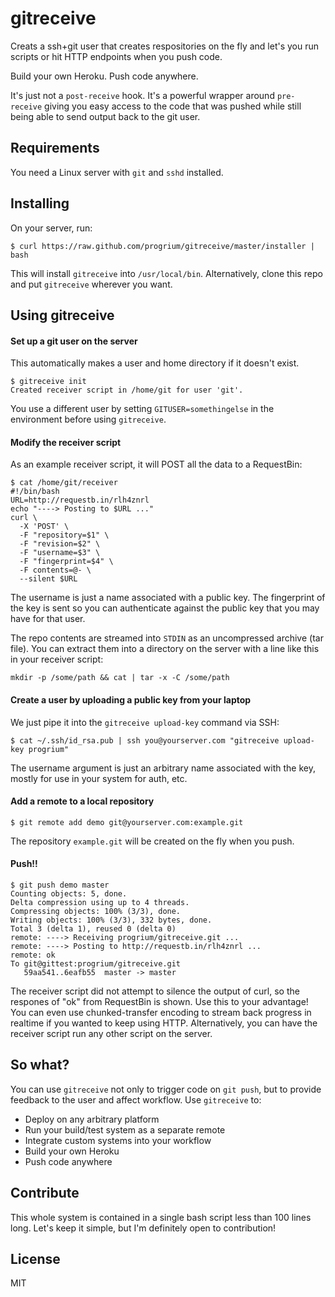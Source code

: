 gitreceive
==========

Creats a ssh+git user that creates respositories on the fly and let's you run scripts or hit HTTP endpoints when you push code. 

Build your own Heroku. Push code anywhere. 

It's just not a `post-receive` hook. It's a powerful wrapper around `pre-receive` giving you easy access to the code that was pushed while still being able to send output back to the git user.

## Requirements

You need a Linux server with `git` and `sshd` installed.

## Installing

On your server, run:

    $ curl https://raw.github.com/progrium/gitreceive/master/installer | bash

This will install `gitreceive` into `/usr/local/bin`. Alternatively,
clone this repo and put `gitreceive` wherever you want.

## Using gitreceive

#### Set up a git user on the server

This automatically makes a user and home directory if it doesn't exist. 

    $ gitreceive init
    Created receiver script in /home/git for user 'git'.

You use a different user by setting `GITUSER=somethingelse` in the
environment before using `gitreceive`.

#### Modify the receiver script

As an example receiver script, it will POST all the data to a RequestBin:

    $ cat /home/git/receiver
    #!/bin/bash
    URL=http://requestb.in/rlh4znrl
    echo "----> Posting to $URL ..."
    curl \
      -X 'POST' \
      -F "repository=$1" \
      -F "revision=$2" \
      -F "username=$3" \
      -F "fingerprint=$4" \
      -F contents=@- \
      --silent $URL
    
The username is just a name associated with a public key. The
fingerprint of the key is sent so you can authenticate against the
public key that you may have for that user. 

The repo contents are streamed into `STDIN` as an uncompressed archive (tar file). You can extract them into a directory on the server with a line like this in your receiver script:

    mkdir -p /some/path && cat | tar -x -C /some/path


#### Create a user by uploading a public key from your laptop

We just pipe it into the `gitreceive upload-key` command via SSH:

    $ cat ~/.ssh/id_rsa.pub | ssh you@yourserver.com "gitreceive upload-key progrium"

The username argument is just an arbitrary name associated with the key, mostly
for use in your system for auth, etc.

#### Add a remote to a local repository

    $ git remote add demo git@yourserver.com:example.git

The repository `example.git` will be created on the fly when you push.

#### Push!!

    $ git push demo master
    Counting objects: 5, done.
    Delta compression using up to 4 threads.
    Compressing objects: 100% (3/3), done.
    Writing objects: 100% (3/3), 332 bytes, done.
    Total 3 (delta 1), reused 0 (delta 0)
    remote: ----> Receiving progrium/gitreceive.git ... 
    remote: ----> Posting to http://requestb.in/rlh4znrl ...
    remote: ok
    To git@gittest:progrium/gitreceive.git
       59aa541..6eafb55  master -> master

The receiver script did not attempt to silence the output of curl, so
the respones of "ok" from RequestBin is shown. Use this to your
advantage! You can even use chunked-transfer encoding to stream back
progress in realtime if you wanted to keep using HTTP. Alternatively, you can have the
receiver script run any other script on the server.

## So what?

You can use `gitreceive` not only to trigger code on `git push`, but to provide
feedback to the user and affect workflow. Use `gitreceive` to:

* Deploy on any arbitrary platform
* Run your build/test system as a separate remote
* Integrate custom systems into your workflow
* Build your own Heroku
* Push code anywhere

## Contribute

This whole system is contained in a single bash script less than 100
lines long. Let's keep it simple, but I'm definitely open to contribution!

## License

MIT
